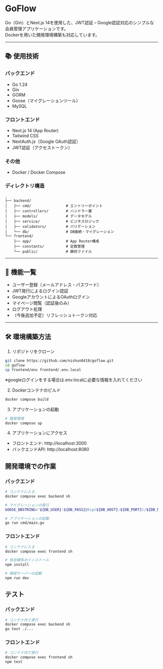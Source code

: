 # GoFlow

Go（Gin）とNext.js 14を使用した、JWT認証・Google認証対応のシンプルな会員管理アプリケーションです。  
Dockerを用いた開発環境構築も対応しています。

---

## 📚 使用技術

### バックエンド
- Go 1.24
- Gin
- GORM
- Goose（マイグレーションツール）
- MySQL

### フロントエンド
- Next.js 14 (App Router)
- Tailwind CSS
- NextAuth.js（Google OAuth認証）
- JWT認証（アクセストークン）

### その他
- Docker / Docker Compose
### ディレクトリ構造
```
.
├── backend/
│   ├── cmd/                # エントリーポイント
│   ├── controllers/        # ハンドラー層
│   ├── models/             # データモデル
│   ├── service/            # ビジネスロジック
│   ├── validators/         # バリデーション
│   └── db/                 # DB接続・マイグレーション
└── frontend/
    ├── app/                # App Router構成
    ├── constants/          # 定数管理
    └── public/             # 静的ファイル
```

---

## 🚀 機能一覧

- ユーザー登録（メールアドレス・パスワード）
- JWT発行によるログイン認証
- GoogleアカウントによるOAuthログイン
- マイページ閲覧（認証後のみ）
- ログアウト処理
- （今後追加予定）リフレッシュトークン対応

---

## 🛠️ 環境構築方法

1. リポジトリをクローン
```bash
git clone https://github.com/nishun0419/goflow.git
cd goflow
cp frontend/env frontend/.env.local
```
※googleログインをする場合は.env.localに必要な情報を入れてください

2. Dockerコンテナのビルド
```bash
docker compose build 
```
3. アプリケーションの起動
```bash
# 開発環境
docker compose up
```

4. アプリケーションにアクセス
- フロントエンド: http://localhost:3000
- バックエンドAPI: http://localhost:8080

## 開発環境での作業

### バックエンド
```bash
# コンテナに入る
docker compose exec backend sh

# マイグレーションの実行
GOOSE_DBSTRING="${DB_USER}:${DB_PASS}@tcp(${DB_HOST}:${DB_PORT})/${DB_NAME}" go run github.com/pressly/goose/v3/cmd/goose@latest -dir db/migrations up

# アプリケーションの起動
go run cmd/main.go
```

### フロントエンド
```bash
# コンテナに入る
docker compose exec frontend sh

# 依存関係のインストール
npm install

# 開発サーバーの起動
npm run dev
```

## テスト

### バックエンド
```bash
# コンテナ内で実行
docker compose exec backend sh
go test ./...
```

### フロントエンド
```bash
# コンテナ内で実行
docker compose exec frontend sh
npm test
```